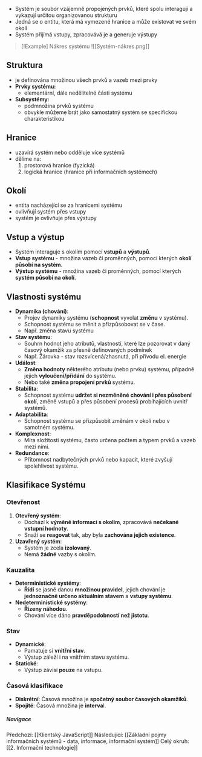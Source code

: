 - Systém je soubor vzájemně propojených prvků, které spolu interagují a vykazují určitou organizovanou strukturu
- Jedná se o entitu, která má vymezené hranice a může existovat ve svém okolí
- Systém přijímá vstupy, zpracovává je a generuje výstupy

>[!Example] Nákres systému
>![[Systém-nákres.png]]

## Struktura
- je definována množinou všech prvků a vazeb mezi prvky
- **Prvky systému:**
	- elementární, dále nedělitelné části systému
- **Subsystémy:**
	- podmnožina prvků systému
	- obvykle můžeme brát jako samostatný systém se specifickou charakteristikou

## Hranice
- uzavírá systém nebo odděluje více systémů
- dělíme na:
	1. prostorová hranice (fyzická)
	2. logická hranice (hranice při informačních systémech)

## Okolí
- entita nacházející se za hranicemi systému
- ovlivňují systém přes vstupy
- systém je ovlivňuje přes výstupy

## Vstup a výstup
- Systém interaguje s okolím pomocí **vstupů** a **výstupů**.
- **Vstup systému** - množina vazeb či proměnných, pomocí kterých **okolí působí na systém**.
- **Výstup systému** - množina vazeb či proměnných, pomocí kterých **systém působí na okolí**.

## Vlastnosti systému
- **Dynamika (chování)**:
	- Projev dynamiky systému (**schopnost** vyvolat **změnu** v systému).
	- Schopnost systému se měnit a přizpůsobovat se v čase.
	- Např. změna stavu systému
- **Stav systému**:
	- Souhrn hodnot jeho atributů, vlastností, které lze pozorovat v daný časový okamžik za přesně definovaných podmínek 
	- Např. Žárovka - stav rozsvícená/zhasnutá, při přívodu el. energie
- **Událost**:
	- **Změna hodnoty** některého atributu (nebo prvku) systému, případně jejich **vyloučení/přidání** do systému. 
	- Nebo také **změna propojení prvků** systému.
- **Stabilita**:
	- Schopnost systému **udržet si nezměněné chování i přes působení okolí**, změně vstupů a přes působení procesů probíhajících uvnitř systémů. 
- **Adaptabilita**:
	- Schopnost systému se přizpůsobit změnám v okolí nebo v samotném systému.
- **Komplexnost**:
	- Míra složitosti systému, často určena počtem a typem prvků a vazeb mezi nimi.
- **Redundance**:
	- Přítomnost nadbytečných prvků nebo kapacit, které zvyšují spolehlivost systému.
## Klasifikace Systému

### Otevřenost

1. **Otevřený systém**:
	- Dochází k **výměně informací s okolím**, zpracovává **nečekané vstupní hodnoty**. 
	- Snaží se **reagovat** tak, aby byla **zachována jejich existence**.
2. **Uzavřený systém**:
	- Systém je zcela **izolovaný**. 
	- Nemá **žádné** vazby s okolím.

### Kauzalita
- **Deterministické systémy**:
	- **Řídí** se jasně danou **množinou pravidel**, jejich chování je **jednoznačně určeno aktuálním stavem** a **vstupy systému**.
- **Nedeterministické systémy**:
	- **Řízeny náhodou**. 
	- Chování více dáno **pravděpodobností než jistotu**.
### Stav
- **Dynamické**:
	- Pamatuje si **vnitřní stav**. 
	- Výstup záleží i na vnitřním stavu systému.
- **Statické**:
	- Výstup závisí **pouze** na vstupu. 

### Časová klasifikace

- **Diskrétní**: Časová množina je **spočetný soubor časových okamžiků**.
- **Spojité**: Časová množina je **interva**l.

##### Navigace
Předchozí:  [[Klientský JavaScript]]
Následující: [[Základní pojmy informačních systémů - data, informace, informační systém]]
Celý okruh: [[2. Informační technologie]]